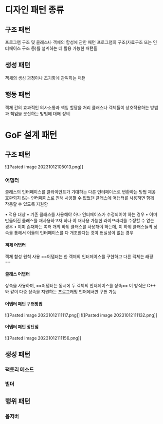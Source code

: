 # 디자인 패턴 종류
## 구조 패턴
프로그램 구조 및 클래스나 객체의 합성에 관한 패턴
프로그램의 구조(자료구조 또는 인터페이스 구조 등)를 설계하는 데 활용 가능한 패턴들
## 생성 패턴
객체의 생성 과정이나 초기화에 관여하는 패턴
## 행동 패턴
객체 간의 효과적인 의사소통과 책임 할당을 처리
클래스나 객체들이 상호작용하는 방법과 책임을 분산하는 방법에 대해 정의

# GoF 설계 패턴

## 구조 패턴
![[Pasted image 20231012105013.png]]
### 어댑터
클래스의 인터페이스를 클라이언트가 기대하는 다른 인터페이스로 변환하는 방법 제공
호환되지 않는 인터페이스로 인해 사용할 수 없었던 클래스에 어댑터를 사용하면 함께 작동할 수 있도록 지원함

• 적용 대상 
	• 기존 클래스를 사용해야 하나 인터페이스가 수정되어야 하는 경우 
	• 이미 만들어진 클래스를 재사용하고자 하나 이 재사용 가능한 라이브러리를 수정할 수 없는 경우 
	• 이미 존재하는 여러 개의 하위 클래스를 사용해야 하는데, 이 하위 클래스들의 상속을 통해서 이들의 인터페이스를 다 개조한다는 것이 현실성이 없는 경우
#### 객체 어댑터
객체 합성 원칙 사용
==어댑터는 한 객체의 인터페이스를 구현하고 다른 객체는 래핑==
#### 클래스 어댑터
상속을 사용하며, ==어댑터는 동시에 두 객체의 인터페이스를 상속==
이 방식은 C++ 와 같이 다중 상속을 지원하는 프로그래밍 언어에서만 구현 가능

#### 어댑터 패턴 구현방법
![[Pasted image 20231012111117.png]]
![[Pasted image 20231012111132.png]]

#### 어댑터 패턴 장단점
![[Pasted image 20231012111156.png]]
## 생성 패턴
### 팩토리 메소드
### 빌더
## 행위 패턴
### 옵저버
